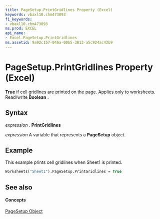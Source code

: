 ```yaml
---
title: PageSetup.PrintGridlines Property (Excel)
keywords: vbaxl10.chm473093
f1_keywords:
- vbaxl10.chm473093
ms.prod: EXCEL
api_name:
- Excel.PageSetup.PrintGridlines
ms.assetid: 9a92c157-046a-00b5-3813-a5c924ac42b9
---
```



# PageSetup.PrintGridlines Property (Excel)

 **True** if cell gridlines are printed on the page. Applies only to worksheets. Read/write **Boolean** .


## Syntax

 _expression_ . **PrintGridlines**

 _expression_ A variable that represents a **PageSetup** object.


## Example

This example prints cell gridlines when Sheet1 is printed.


```vb
Worksheets("Sheet1").PageSetup.PrintGridlines = True
```


## See also


#### Concepts


[PageSetup Object](pagesetup-object-excel.md)


